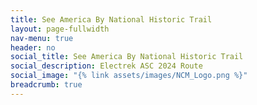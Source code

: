 ```yaml
---
title: See America By National Historic Trail
layout: page-fullwidth
nav-menu: true
header: no
social_title: See America By National Historic Trail
social_description: Electrek ASC 2024 Route
social_image: "{% link assets/images/NCM_Logo.png %}"
breadcrumb: true
---
```

